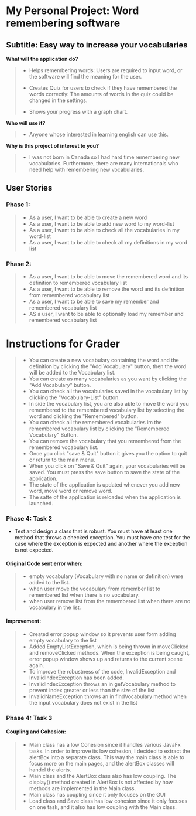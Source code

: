 # My Personal Project: Word remembering software

## Subtitle: Easy way to increase your vocabularies

**What will the application do?**
> - Helps remembering words:
>   Users are required to input word, or the software will find the meaning for the user.
>
> - Creates Quiz for users to check if they have remembered the words correctly:
>   The amounts of words in the quiz could be changed in the settings.
>
> - Shows your progress with a graph chart.
>
**Who will use it?**
> - Anyone whose interested in learning english can use this.

**Why is this project of interest to you?**
> - I was not born in Canada so I had hard time remembering new vocabularies. Furthermore, there are many internationals
>   who need help with remembering new vocabularies.



## User Stories

### Phase 1:
> - As a user, I want to be able to create a new word
> - As a user, I want to be able to add new word to my word-list
> - As a user, I want to be able to check all the vocabularies in my word-list
> - As a user, I want to be able to check all my definitions in my word list

### Phase 2:
> - As a user, I want to be able to move the remembered word and its definition to remembered vocabulary list
> - As a user, I want to be able to remove the word and its definition from remembered vocabulary list
> - As a user, I want to be able to save my remember and remembered vocabulary list
> - AS a user, I want to be able to optionally load my remember and remembered vocabulary list

# Instructions for Grader
> - You can create a new vocabulary containing the word and the definition by clicking the "Add Vocabulary" button, then the word will be added to the Vocabulary list.
> - You can create as many vocabularies as you want by clicking the "Add Vocabulary" button.
> - You can check all the vocabularies saved in the vocabulary list by clicking the "Vocabulary-List" button.
> - In side the vocabulary list, you are also able to move the word you remembered to the remembered vocabulary list by selecting the word and clicking the "Remembered" button.
> - You can check all the remembered vocabularies im the remembered vocabulary list by clicking the "Remembered Vocabulary" Button.
> - You can remove the vocabulary that you remembered from the remembered vocabulary list.
> - Once you click "save & Quit" button it gives you the option to quit or return to the main menu.
> - When you click on "Save & Quit" again, your vocabularies will be saved. You must press the save button to save the state of the application.
> - The state of the application is updated whenever you add new word, move word or remove word.
> - The satte of the application is reloaded when the application is launched.

### Phase 4: Task 2
  - Test and design a class that is robust.  You must have at least one method that throws a checked exception.  You must have one test for the case where the exception is expected and another where the exception is not expected.
#### Original Code sent error when:
> - empty vocabulary (Vocabulary with no name or definition) were added to the list.
> - when user move the vocabulary from remember list to remembered list when there is no vocabulary.
> - when user remove list from the remembered list when there are no vocabulary in the list.
#### Improvement:
> - Created error popup window so it prevents user form adding empty vocabulary to the list
> - Added EmptyListException, which is being thrown in moveClicked and removeClicked methods. When the exception is being caught, error popup window shows up and returns to the current scene again.
> - To improve the robustness of the code, InvalidException and InvalidIndexException has been added.
> - InvalidIndexException throws an in getVocabulary method to prevent index greater or less than the size of the list
> - InvalidNameException throws an in findVocabulary method when the input vocabulary does not exist in the list

### Phase 4: Task 3
#### Coupling and Cohesion:
> - Main class has a low Cohesion since it handles various JavaFx tasks. In order to improve its low cohesion, I decided to extract the alertBox into a separate class. This way the main class is able to focus more on the
>   main pages, and the alertBox classes will handel the alerts.
> - Main class and the AlertBox class also has low coupling. The display() method created in AlertBox is not affected by how methods are implemented in the Main class.
> - Main class has coupling since it only focuses on the GUI
> - Load class and Save class has low cohesion since it only focuses on one task, and it also has low coupling with the Main class.
